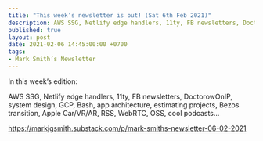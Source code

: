 ```yaml
---
title: "This week’s newsletter is out! (Sat 6th Feb 2021)"
description: AWS SSG, Netlify edge handlers, 11ty, FB newsletters, DoctorowOnIP, system design, GCP, Bash, app architecture, estimating projects, Bezos transition, Apple Car/VR/AR, RSS, WebRTC, OSS, cool podcasts...
published: true
layout: post
date: 2021-02-06 14:45:00:00 +0700
tags:
- Mark Smith’s Newsletter
---
```

In this week’s edition:

AWS SSG, Netlify edge handlers, 11ty, FB newsletters, DoctorowOnIP, system design, GCP, Bash, app architecture, estimating projects, Bezos transition, Apple Car/VR/AR, RSS, WebRTC, OSS, cool podcasts...

https://markjgsmith.substack.com/p/mark-smiths-newsletter-06-02-2021
